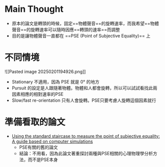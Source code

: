 # Main Thought
- 原本的論文是轉頭的時候，固定==物體聲音==的旋轉速率，而我希望==物體聲音==的旋轉速率可以隨時因應==轉頭的速率==而調整
- 目的是讓物體聲音一直都在 ==PSE (Point of Subjective Equality)== 上
# 不同情境
![[Pasted image 20250201194926.png]]
- Stationary 不適用，因為 PSE 就是 0° 的地方
- Pursuit 的設定是人跟隨著物體。物體和人都會旋轉，所以可以試試看找此兩因素相應的相對速率的PSE
- Slow/fast re-orientation 只有人會旋轉。PSE只要考慮人旋轉這個因素就行
# 準備看取的論文
- [Using the standard staircase to measure the point of subjective equality: A guide based on computer simulations](https://link.springer.com/content/pdf/10.3758/BF03213053.pdf)
	- PSE有關的舊的論文
	- 結論：不用看，因為此論文著重探討兩種與PSE相關的心理物理學分析方法，而不是PSE本身